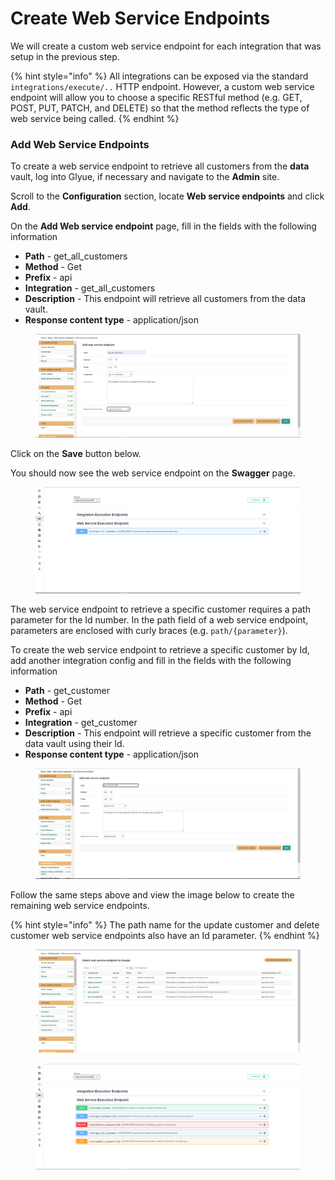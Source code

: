 # Create Web Service Endpoints

We will create a custom web service endpoint for each integration that was setup in the previous step.

{% hint style="info" %}
All integrations can be exposed via the standard `integrations/execute/..` HTTP endpoint. However, a custom web service endpoint will allow you to choose a specific RESTful method (e.g. GET, POST, PUT, PATCH, and DELETE) so that the method reflects the type of web service being called.&#x20;
{% endhint %}

### Add Web Service Endpoints

To create a web service endpoint to retrieve all customers from the **data** vault, log into Glyue, if necessary and navigate to the **Admin** site.

Scroll to the **Configuration** section, locate **Web service endpoints** and click **Add**.

On the **Add Web service endpoint** page, fill in the fields with the following information&#x20;

* **Path** - get\_all\_customers
* **Method** - Get
* **Prefix** - api
* **Integration** - get\_all\_customers
* **Description** - This endpoint will retrieve all customers from the data vault.
* **Response content type** - application/json

<figure><img src="../.gitbook/assets/image (79).png" alt=""><figcaption></figcaption></figure>

Click on the **Save** button below.

You should now see the web service endpoint on the **Swagger** page.

<figure><img src="../.gitbook/assets/image (34).png" alt=""><figcaption></figcaption></figure>

The web service endpoint to retrieve a specific customer requires a path parameter for the Id number. In the path field of a web service endpoint, parameters are enclosed with curly braces (e.g. `path/{parameter}`).&#x20;

To create the web service endpoint to retrieve a specific customer by Id, add another integration config and fill in the fields with the following information&#x20;

* **Path** - get\_customer
* **Method** - Get
* **Prefix** - api
* **Integration** - get\_customer
* **Description** - This endpoint will retrieve a specific customer from the data vault using their Id.
* **Response content type** - application/json

<figure><img src="../.gitbook/assets/image (63).png" alt=""><figcaption></figcaption></figure>

Follow the same steps above and view the image below to create the remaining web service endpoints.&#x20;

{% hint style="info" %}
The path name for the update customer and delete customer web service endpoints also have an Id parameter.
{% endhint %}

<figure><img src="../.gitbook/assets/image (88).png" alt=""><figcaption></figcaption></figure>

<figure><img src="../.gitbook/assets/image (98).png" alt=""><figcaption></figcaption></figure>
